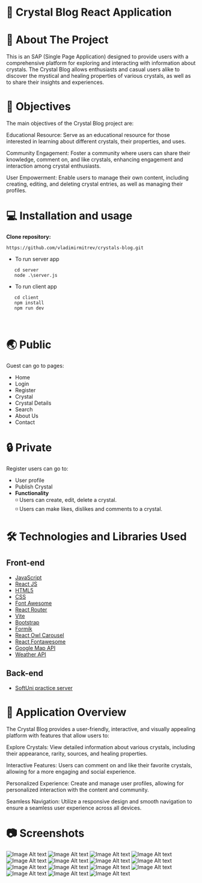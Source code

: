 # :gem: Crystal Blog React Application

# 📖 About The Project
This is an SAP (Single Page Application) designed to provide users with a comprehensive platform for exploring and interacting with information about crystals. The Crystal Blog allows enthusiasts and casual users alike to discover the mystical and healing properties of various crystals, as well as to share their insights and experiences.

# 🎯 Objectives
The main objectives of the Crystal Blog project are:

Educational Resource: Serve as an educational resource for those interested in learning about different crystals, their properties, and uses.

Community Engagement: Foster a community where users can share their knowledge, comment on, and like crystals, enhancing engagement and interaction among crystal enthusiasts.

User Empowerment: Enable users to manage their own content, including creating, editing, and deleting crystal entries, as well as managing their profiles.

# 💻 Installation and usage
 
**Clone repository:**
 
 ```
https://github.com/vladimirmitrev/crystals-blog.git
 ```
 
 * To run server app
    <br/>
 ```
    cd server
    node .\server.js
 ```
 * To run client app
 ```
    cd client
    npm install
    npm run dev
 ```
 
 <br/>

# :earth_asia: Public

Guest can go to pages:
* Home
* Login
* Register
* Crystal
* Crystal Details
* Search
* About Us
* Contact

# :lock: Private

Register users can go to:

* User profile
* Publish Crystal
* **Functionality**
  <br/>
  :white_medium_small_square: Users can create, edit, delete a crystal.
    <br/>
  :white_medium_small_square: Users can make likes, dislikes and comments to a crystal.


# 🛠️ Technologies and Libraries Used

## Front-end
- [JavaScript](https://developer.mozilla.org/en-US/docs/Web/JavaScript)
- [React JS](https://reactjs.org/)
- [HTML5](https://developer.mozilla.org/en-US/docs/Glossary/HTML5)
- [CSS](https://developer.mozilla.org/en-US/docs/Web/CSS)
- [Font Awesome](https://fontawesome.com/v5.15/how-to-use/on-the-web/using-with/react)
- [React Router](https://reactrouter.com/)
- [Vite](https://vitejs.dev/)
- [Bootstrap](https://getbootstrap.com/docs/5.3/getting-started/introduction/)
- [Formik](https://formik.org/docs/overview)
- [React Owl Carousel](https://www.npmjs.com/package/react-owl-carousel)
- [React Fontawesome](https://docs.fontawesome.com/v5/web/use-with/react/)
- [Google Map API](https://developers.google.com/maps/documentation/embed/get-started)
- [Weather API](https://openweathermap.org/api)


## Back-end

- [SoftUni practice server](https://github.com/softuni-practice-server/softuni-practice-server)

# :scroll: Application Overview
The Crystal Blog provides a user-friendly, interactive, and visually appealing platform with features that allow users to:

Explore Crystals: View detailed information about various crystals, including their appearance, rarity, sources, and healing properties.

Interactive Features: Users can comment on and like their favorite crystals, allowing for a more engaging and social experience.

Personalized Experience: Create and manage user profiles, allowing for personalized interaction with the content and community.

Seamless Navigation: Utilize a responsive design and smooth navigation to ensure a seamless user experience across all devices.

# :camera: Screenshots

![Image Alt text](/github_images/home.png?raw=true)
![Image Alt text](/github_images/crystals-catalog.png?raw=true)
![Image Alt text](/github_images/crystal-like.png?raw=true)
![Image Alt text](/github_images/comments.png?raw=true)
![Image Alt text](/github_images/search-1.png?raw=true)
![Image Alt text](/github_images/search.-2png.png?raw=true)
![Image Alt text](/github_images/register.png?raw=true)
![Image Alt text](/github_images/login.png?raw=true)
![Image Alt text](/github_images/contact.png?raw=true)
![Image Alt text](/github_images/about.png?raw=true)
![Image Alt text](/github_images/user-profile.png?raw=true)
![Image Alt text](/github_images/responsive-1.png?raw=true)
![Image Alt text](/github_images/responsive-2.png?raw=true)
![Image Alt text](/github_images/responsive-3.png?raw=true)
![Image Alt text](/github_images/responsive-4.png?raw=true)